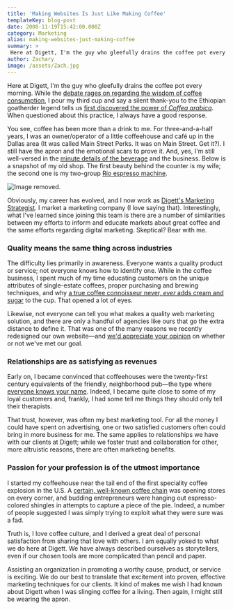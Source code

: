 ```yaml
---
title: 'Making Websites Is Just Like Making Coffee'
templateKey: blog-post
date: 2008-11-19T15:42:00.000Z
category: Marketing
alias: making-websites-just-making-coffee
summary: > 
 Here at Digett, I'm the guy who gleefully drains the coffee pot every morning. While the debate rages on regarding the wisdom of coffee consumption, I pour my third cup and say a silent thank-you to the Ethiopian goatherder legend tells us first discovered the power of Coffea arabica. When questioned about this practice, I always have a good response.
author: Zachary
image: /assets/Zach.jpg
---
```


Here at Digett, I'm the guy who gleefully drains the coffee pot every morning. While the [debate rages on regarding the wisdom of coffee consumption](http://www.nytimes.com/2008/08/05/health/05brod.html?_r=1&oref=slogin), I pour my third cup and say a silent thank-you to the Ethiopian goatherder legend tells us [first discovered the power of _Coffea arabica_](http://www.nationalgeographic.com/coffee/ax/frame.html). When questioned about this practice, I always have a good response.

You see, coffee has been more than a drink to me. For three-and-a-half years, I was an owner/operator of a little coffeehouse and café up in the Dallas area (It was called Main Street Perks. It was on Main Street. Get it?). I still have the apron and the emotional scars to prove it. And, yes, I'm still well-versed in the [minute details of the beverage](http://books.google.com/books?hl=en&id=IqJsIcYOPcQC&dq=coffee+kenneth+davids&printsec=frontcover&source=web&ots=EBJnSzKmF3&sig=6vFP13WbTchTiPJjENHZb-yOk7s&sa=X&oi=book_result&resnum=1&ct=result#PPP1,M1) and the business. Below is a snapshot of my old shop. The first beauty behind the counter is my wife; the second one is my two-group [Rio espresso machine](http://www.us.franke-cs.com/dept.aspx?d_id=25150).

![Image removed.](/core/misc/icons/e32700/error.svg "This image has been removed. For security reasons, only images from the local domain are allowed.")

Obviously, my career has evolved, and I now work as [Digett's Marketing Strategist](/news/digett-hires-new-marketing-strategiest). I market a marketing company (I love saying that). Interestingly, what I've learned since joining this team is there are a number of similarities between my efforts to inform and educate markets about great coffee and the same efforts regarding digital marketing. Skeptical? Bear with me.

### Quality means the same thing across industries

The difficulty lies primarily in awareness. Everyone wants a quality product or service; not everyone knows how to identify one. While in the coffee business, I spent much of my time educating customers on the unique attributes of single-estate coffees, proper purchasing and brewing techniques, and why [a true coffee connoisseur never, _ever_ adds cream and sugar](http://topics.blogs.nytimes.com/2008/06/09/coffee-pollutant-no-1-cream/) to the cup. That opened a lot of eyes.

Likewise, not everyone can tell you what makes a quality web marketing solution, and there are only a handful of agencies like ours that go the extra distance to define it. That was one of the many reasons we recently redesigned our own website—and [we'd appreciate your opinion](/2008/10/28/take-poll-no-margin-error) on whether or not we've met our goal.

### Relationships are as satisfying as revenues

Early on, I became convinced that coffeehouses were the twenty-first century equivalents of the friendly, neighborhood pub—the type where [everyone knows your name](http://www.imdb.com/title/tt0083399/). Indeed, I became quite close to some of my loyal customers and, frankly, I had some tell me things they should only tell their therapists.

That trust, however, was often my best marketing tool. For all the money I could have spent on advertising, one or two satisfied customers often could bring in more business for me. The same applies to relationships we have with our clients at Digett; while we foster trust and collaboration for other, more altruistic reasons, there are often marketing benefits.

### Passion for your profession is of the utmost importance

I started my coffeehouse near the tail end of the first speciality coffee explosion in the U.S. A [certain, well-known coffee chain](http://www.starbucks.com) was opening stores on every corner, and budding entrepreneurs were hanging out espresso-colored shingles in attempts to capture a piece of the pie. Indeed, a number of people suggested I was simply trying to exploit what they were sure was a fad.

Truth is, I love coffee culture, and I derived a great deal of personal satisfaction from sharing that love with others. I am equally yoked to what we do here at Digett. We have always described ourselves as storytellers, even if our chosen tools are more complicated than pencil and paper.

Assisting an organization in promoting a worthy cause, product, or service is exciting. We do our best to translate that excitement into proven, effective marketing techniques for our clients. It kind of makes me wish I had known about Digett when I was slinging coffee for a living. Then again, I might still be wearing the apron.
